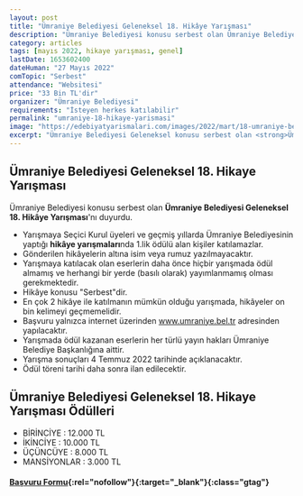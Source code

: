 ```yaml
---
layout: post
title: "Ümraniye Belediyesi Geleneksel 18. Hikâye Yarışması"
description: "Ümraniye Belediyesi konusu serbest olan Ümraniye Belediyesi Geleneksel 18. Hikâye Yarışması'nı duyurdu."
category: articles
tags: [mayıs 2022, hikaye yarışması, genel]
lastDate: 1653602400
dateHuman: "27 Mayıs 2022"
comTopic: "Serbest"
attendance: "Websitesi"
price: "33 Bin TL'dir"
organizer: "Ümraniye Belediyesi"
requirements: "İsteyen herkes katılabilir"
permalink: "umraniye-18-hikaye-yarismasi"
image: "https://edebiyatyarismalari.com/images/2022/mart/18-umraniye-belediyesi-hikaye-yarismasi.jpeg"
excerpt: "Ümraniye Belediyesi Geleneksel konusu serbest olan <strong>Ümraniye Belediyesi Geleneksel 18. Hikâye Yarışması</strong>'nı duyurdu."
---
```


## Ümraniye Belediyesi Geleneksel 18. Hikaye Yarışması
Ümraniye Belediyesi konusu serbest olan **Ümraniye Belediyesi Geleneksel 18. Hikâye Yarışması**'nı duyurdu.  

- Yarışmaya Seçici Kurul üyeleri ve geçmiş yıllarda Ümraniye Belediyesinin yaptığı **hikâye yarışmaları**nda 1.lik ödülü alan kişiler katılamazlar.
- Gönderilen hikâyelerin altına isim veya rumuz yazılmayacaktır.
- Yarışmaya katılacak olan eserlerin daha önce hiçbir yarışmada ödül almamış ve herhangi bir yerde (basılı olarak) yayımlanmamış olması gerekmektedir.
- Hikâye konusu "Serbest"dir.
- En çok 2 hikâye ile katılmanın mümkün olduğu yarışmada, hikâyeler on bin kelimeyi geçmemelidir.
- Başvuru yalnızca internet üzerinden www.umraniye.bel.tr adresinden yapılacaktır.
- Yarışmada ödül kazanan eserlerin her türlü yayın hakları Ümraniye Belediye Başkanlığına aittir.
- Yarışma sonuçları 4 Temmuz 2022 tarihinde açıklanacaktır.
- Ödül töreni tarihi daha sonra ilan edilecektir.

## Ümraniye Belediyesi Geleneksel 18. Hikaye Yarışması Ödülleri
- BİRİNCİYE : 12.000 TL
- İKİNCİYE : 10.000 TL
- ÜÇÜNCÜYE : 8.000 TL
- MANSİYONLAR : 3.000 TL

#### [Başvuru Formu](http://yarisma.umraniye.bel.tr/yarisma-katil-2.html?ref=edebiyatyarismalari.com){:rel="nofollow"}{:target="_blank"}{:class="gtag"}